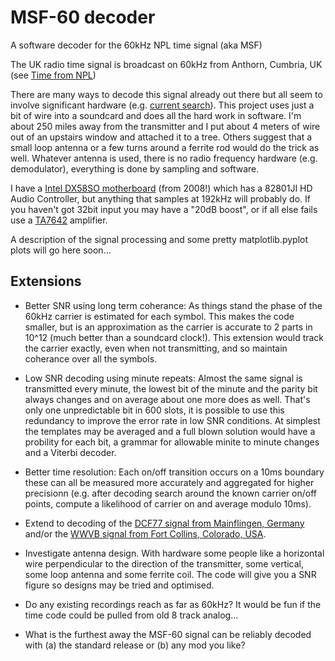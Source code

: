 # MSF-60 decoder

A software decoder for the 60kHz NPL time signal (aka MSF)

The UK radio time signal is broadcast on 60kHz from Anthorn, Cumbria, UK (see [Time from NPL](https://en.wikipedia.org/wiki/Time_from_NPL_(MSF)))

There are many ways to decode this signal already out there but all seem to involve significant hardware (e.g. [current search](https://www.google.com/search?q=msf+decoder)).  This project uses just a bit of wire into a soundcard and does all the hard work in software.   I'm about 250 miles away from the transmitter and I put about 4 meters of wire out of an upstairs window and attached it to a tree.  Others suggest that a small loop antenna or a few turns around a ferrite rod would do the trick as well.  Whatever antenna is used, there is no radio frequency hardware (e.g. demodulator), everything is done by sampling and software.

I have a [Intel DX58SO motherboard](https://ark.intel.com/content/www/us/en/ark/products/36888/intel-desktop-board-dx58so.html) (from 2008!) which has a 82801JI HD Audio Controller, but anything that samples at 192kHz will probably do.  If you haven't got 32bit input you may have a "20dB boost", or if all else fails use a [TA7642](https://www.ebay.co.uk/itm/2x-TA7642-Replaces-MK484-ZN414-ZN484-Single-Chip-AM-Radio-UK-Seller/372434251928) amplifier.

A description of the signal processing and some pretty matplotlib.pyplot plots will go here soon...

## Extensions

* Better SNR using long term coherance:  As things stand the phase of the 60kHz carrier is estimated for each symbol.  This makes the code smaller, but is an approximation as the carrier is accurate to 2 parts in 10^12 (much better than a soundcard clock!).   This extension would track the carrier exactly, even when not transmitting, and so maintain coherance over all the symbols.

* Low SNR decoding using minute repeats:  Almost the same signal is transmitted every minute, the lowest bit of the minute and the parity bit always changes and on average about one more does as well.  That's only one unpredictable bit in 600 slots, it is possible to use this redundancy to improve the error rate in low SNR conditions.  At simplest the templates may be averaged and a full blown solution would have a probility for each bit, a grammar for allowable minite to minute changes and a Viterbi decoder.

* Better time resolution: Each on/off transition occurs on a 10ms boundary these can all be measured more accurately and aggregated for higher precisionn (e.g. after decoding search around the known carrier on/off points, compute a likelihood of carrier on and average modulo 10ms).

* Extend to decoding of the [DCF77 signal from Mainflingen, Germany](https://en.wikipedia.org/wiki/DCF77) and/or the [WWVB signal from Fort Collins, Colorado, USA](https://en.wikipedia.org/wiki/WWVB).

* Investigate antenna design.  With hardware some people like a horizontal wire perpendicular to the direction of the transmitter, some vertical, some loop antenna and some ferrite coil.   The code will give you a SNR figure so designs may be tried and optimised.

* Do any existing recordings reach as far as 60kHz?  It would be fun if the time code could be pulled from old 8 track analog...

* What is the furthest away the MSF-60 signal can be reliably decoded with (a) the standard release or (b) any mod you like?
